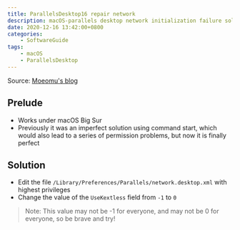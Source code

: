 ```yaml
---
title: ParallelsDesktop16 repair network
description: macOS-parallels desktop network initialization failure solution
date: 2020-12-16 13:42:00+0800
categories:
    - SoftwareGuide
tags:
    - macOS
    - ParallelsDesktop
---
```


Source: [Moeomu's blog](/posts/parallelsdesktop16-repair-network/)

## Prelude

- Works under macOS Big Sur
- Previously it was an imperfect solution using command start, which would also lead to a series of permission problems, but now it is finally perfect

## Solution

- Edit the file `/Library/Preferences/Parallels/network.desktop.xml` with highest privileges
- Change the value of the `UseKextless` field from `-1` to `0`

> Note: This value may not be -1 for everyone, and may not be 0 for everyone, so be brave and try!
